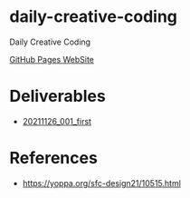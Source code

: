 # daily-creative-coding
Daily Creative Coding

[GitHub Pages WebSite](https://karaage0703.github.io/daily-creative-coding/)

# Deliverables
- [20211126_001_first](./20211126_001_first)

# References
- https://yoppa.org/sfc-design21/10515.html
